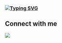 ### [![Typing SVG](https://readme-typing-svg.herokuapp.com?font=Fira+Code&pause=1000&color=CCB9F7&multiline=true&repeat=false&random=false&width=435&lines=Hello+World!;It's+Dmitry+)](https://git.io/typing-svg)


## Connect with me  
<a href="https://t.me/Lilsus001" target="_blank">
<img src="https://img.shields.io/badge/@Lilsus001-black?style=for-the-badge&logo=Telegram&logoColor=white"/
</a> 

###
